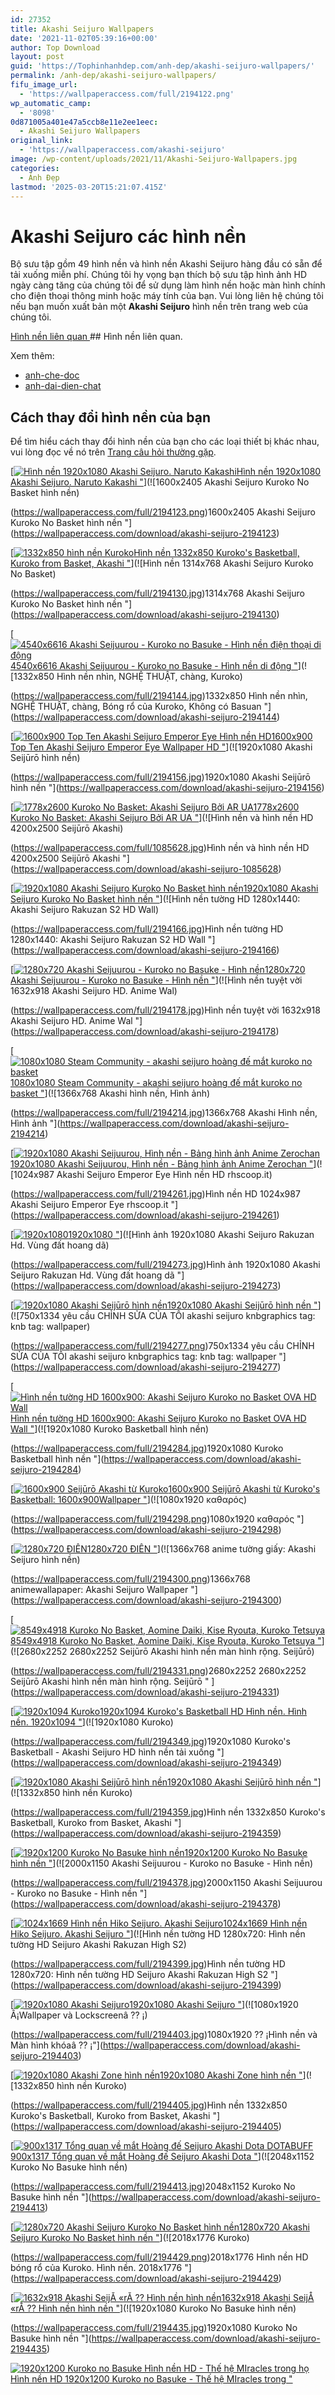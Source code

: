 ```yaml
---
id: 27352
title: Akashi Seijuro Wallpapers
date: '2021-11-02T05:39:16+00:00'
author: Top Download
layout: post
guid: 'https://Tophinhanhdep.com/anh-dep/akashi-seijuro-wallpapers/'
permalink: /anh-dep/akashi-seijuro-wallpapers/
fifu_image_url:
  - 'https://wallpaperaccess.com/full/2194122.png'
wp_automatic_camp:
  - '8098'
0d871005a401e47a5ccb8e11e2ee1eec:
  - Akashi Seijuro Wallpapers
original_link:
  - 'https://wallpaperaccess.com/akashi-seijuro'
image: /wp-content/uploads/2021/11/Akashi-Seijuro-Wallpapers.jpg
categories:
  - Ảnh Đẹp
lastmod: '2025-03-20T15:21:07.415Z'
---
```

# Akashi Seijuro các hình nền

Bộ sưu tập gồm 49 hình nền và hình nền Akashi Seijuro hàng đầu có sẵn để tải xuống miễn phí. Chúng tôi hy vọng bạn thích bộ sưu tập hình ảnh HD ngày càng tăng của chúng tôi để sử dụng làm hình nền hoặc màn hình chính cho điện thoại thông minh hoặc máy tính của bạn. Vui lòng liên hệ chúng tôi nếu bạn muốn xuất bản một **Akashi Seijuro** hình nền trên trang web của chúng tôi.

[Hình nền liên quan ](#related) ## Hình nền liên quan.

   
 Xem thêm:

   
- [anh-che-doc](https://tophinhanhdep.com/anh-che/anh-che-doc/)
- [anh-dai-dien-chat](https://tophinhanhdep.com/anh-avatar/anh-dai-dien-chat/)

## Cách thay đổi hình nền của bạn

Để tìm hiểu cách thay đổi hình nền của bạn cho các loại thiết bị khác nhau, vui lòng đọc về nó trên [Trang câu hỏi thường gặp](https://tophinhanhdep.com/faq/).

  
[[![Hình nền 1920x1080 Akashi Seijuro.  Naruto Kakashi](https://wallpaperaccess.com/full/2194122.png)Hình nền 1920x1080 Akashi Seijuro. Naruto Kakashi "](https://wallpaperaccess.com/download/akashi-seijuro-2194122)](![1600x2405 Akashi Seijuro Kuroko No Basket hình nền)

(https://wallpaperaccess.com/full/2194123.png)1600x2405 Akashi Seijuro Kuroko No Basket hình nền "](https://wallpaperaccess.com/download/akashi-seijuro-2194123)

[[![1332x850 hình nền Kuroko](https://wallpaperaccess.com/full/2194124.jpg)Hình nền 1332x850 Kuroko's Basketball, Kuroko from Basket, Akashi "](https://wallpaperaccess.com/download/akashi-seijuro-2194124)](![Hình nền 1314x768 Akashi Seijuro Kuroko No Basket)

(https://wallpaperaccess.com/full/2194130.jpg)1314x768 Akashi Seijuro Kuroko No Basket hình nền "](https://wallpaperaccess.com/download/akashi-seijuro-2194130)

[[![4540x6616 Akashi Seijuurou - Kuroko no Basuke - Hình nền điện thoại di động](https://wallpaperaccess.com/full/2194131.jpg)4540x6616 Akashi Seijuurou - Kuroko no Basuke - Hình nền di động "](https://wallpaperaccess.com/download/akashi-seijuro-2194131)](![1332x850 Hình nền nhìn, NGHỆ THUẬT, chàng, Kuroko)

(https://wallpaperaccess.com/full/2194144.jpg)1332x850 Hình nền nhìn, NGHỆ THUẬT, chàng, Bóng rổ của Kuroko, Không có Basuan "](https://wallpaperaccess.com/download/akashi-seijuro-2194144)

[[![1600x900 Top Ten Akashi Seijuro Emperor Eye Hình nền HD](https://wallpaperaccess.com/full/2194155.jpg)1600x900 Top Ten Akashi Seijuro Emperor Eye Wallpaper HD "](https://wallpaperaccess.com/download/akashi-seijuro-2194155)](![1920x1080 Akashi Seijūrō hình nền)

(https://wallpaperaccess.com/full/2194156.jpg)1920x1080 Akashi Seijūrō hình nền "](https://wallpaperaccess.com/download/akashi-seijuro-2194156)

[[![1778x2600 Kuroko No Basket: Akashi Seijuro Bởi AR UA](https://wallpaperaccess.com/full/2194158.jpg)1778x2600 Kuroko No Basket: Akashi Seijuro Bởi AR UA "](https://wallpaperaccess.com/download/akashi-seijuro-2194158)](![Hình nền và hình nền HD 4200x2500 Seijūrō Akashi)

(https://wallpaperaccess.com/full/1085628.jpg)Hình nền và hình nền HD 4200x2500 Seijūrō Akashi "](https://wallpaperaccess.com/download/akashi-seijuro-1085628)

[[![1920x1080 Akashi Seijuro Kuroko No Basket hình nền](https://wallpaperaccess.com/full/2194164.jpg)1920x1080 Akashi Seijuro Kuroko No Basket hình nền "](https://wallpaperaccess.com/download/akashi-seijuro-2194164)](![Hình nền tường HD 1280x1440: Akashi Seijuro Rakuzan S2 HD Wall)

(https://wallpaperaccess.com/full/2194166.jpg)Hình nền tường HD 1280x1440: Akashi Seijuro Rakuzan S2 HD Wall "](https://wallpaperaccess.com/download/akashi-seijuro-2194166)

[[![1280x720 Akashi Seijuurou - Kuroko no Basuke - Hình nền](https://wallpaperaccess.com/full/2194167.jpg)1280x720 Akashi Seijuurou - Kuroko no Basuke - Hình nền "](https://wallpaperaccess.com/download/akashi-seijuro-2194167)](![Hình nền tuyệt vời 1632x918 Akashi Seijuro HD.  Anime Wal)

(https://wallpaperaccess.com/full/2194178.jpg)Hình nền tuyệt vời 1632x918 Akashi Seijuro HD. Anime Wal "](https://wallpaperaccess.com/download/akashi-seijuro-2194178)

[[![1080x1080 Steam Community - akashi seijuro hoàng đế mắt kuroko no basket](https://wallpaperaccess.com/full/2194208.jpg)1080x1080 Steam Community - akashi seijuro hoàng đế mắt kuroko no basket "](https://wallpaperaccess.com/download/akashi-seijuro-2194208)](![1366x768 Akashi hình nền, Hình ảnh)

(https://wallpaperaccess.com/full/2194214.jpg)1366x768 Akashi Hình nền, Hình ảnh "](https://wallpaperaccess.com/download/akashi-seijuro-2194214)

[[![1920x1080 Akashi Seijuurou, Hình nền - Bảng hình ảnh Anime Zerochan](https://wallpaperaccess.com/full/2194240.jpg)1920x1080 Akashi Seijuurou, Hình nền - Bảng hình ảnh Anime Zerochan "](https://wallpaperaccess.com/download/akashi-seijuro-2194240)](![1024x987 Akashi Seijuro Emperor Eye Hình nền HD rhscoop.it)

(https://wallpaperaccess.com/full/2194261.jpg)Hình nền HD 1024x987 Akashi Seijuro Emperor Eye rhscoop.it "](https://wallpaperaccess.com/download/akashi-seijuro-2194261)

[[![1920x1080 ](https://wallpaperaccess.com/full/2194268.jpg)1920x1080 "](https://wallpaperaccess.com/download/akashi-seijuro-2194268)](![Hình ảnh 1920x1080 Akashi Seijuro Rakuzan Hd.  Vùng đất hoang dã)

(https://wallpaperaccess.com/full/2194273.jpg)Hình ảnh 1920x1080 Akashi Seijuro Rakuzan Hd. Vùng đất hoang dã "](https://wallpaperaccess.com/download/akashi-seijuro-2194273)

[[![1920x1080 Akashi Seijūrō hình nền](https://wallpaperaccess.com/full/2194276.jpg)1920x1080 Akashi Seijūrō hình nền "](https://wallpaperaccess.com/download/akashi-seijuro-2194276)](![750x1334 yêu cầu CHỈNH SỬA CỦA TÔI akashi seijuro knbgraphics tag: knb tag: wallpaper)

(https://wallpaperaccess.com/full/2194277.png)750x1334 yêu cầu CHỈNH SỬA CỦA TÔI akashi seijuro knbgraphics tag: knb tag: wallpaper "](https://wallpaperaccess.com/download/akashi-seijuro-2194277)

[[![Hình nền tường HD 1600x900: Akashi Seijuro Kuroko no Basket OVA HD Wall](https://wallpaperaccess.com/full/2194281.jpg)Hình nền tường HD 1600x900: Akashi Seijuro Kuroko no Basket OVA HD Wall "](https://wallpaperaccess.com/download/akashi-seijuro-2194281)](![1920x1080 Kuroko Basketball hình nền)

(https://wallpaperaccess.com/full/2194284.jpg)1920x1080 Kuroko Basketball hình nền "](https://wallpaperaccess.com/download/akashi-seijuro-2194284)

[[![1600x900 Seijūrō Akashi từ Kuroko](https://wallpaperaccess.com/full/2194297.jpg)1600x900 Seijūrō Akashi từ Kuroko's Basketball: 1600x900Wallpaper "](https://wallpaperaccess.com/download/akashi-seijuro-2194297)](![1080x1920 καθαρός)

(https://wallpaperaccess.com/full/2194298.png)1080x1920 καθαρός "](https://wallpaperaccess.com/download/akashi-seijuro-2194298)

[[![1280x720 ĐIÊN](https://wallpaperaccess.com/full/2194299.jpg)1280x720 ĐIÊN "](https://wallpaperaccess.com/download/akashi-seijuro-2194299)](![1366x768 anime tường giấy: Akashi Seijuro hình nền)

(https://wallpaperaccess.com/full/2194300.png)1366x768 animewallapaper: Akashi Seijuro Wallpaper "](https://wallpaperaccess.com/download/akashi-seijuro-2194300)

[[![8549x4918 Kuroko No Basket, Aomine Daiki, Kise Ryouta, Kuroko Tetsuya](https://wallpaperaccess.com/full/2194304.jpg)8549x4918 Kuroko No Basket, Aomine Daiki, Kise Ryouta, Kuroko Tetsuya "](https://wallpaperaccess.com/download/akashi-seijuro-2194304)](![2680x2252 2680x2252 Seijūrō Akashi hình nền màn hình rộng.  Seijūrō)

(https://wallpaperaccess.com/full/2194331.png)2680x2252 2680x2252 Seijūrō Akashi hình nền màn hình rộng. Seijūrō " ](https://wallpaperaccess.com/download/akashi-seijuro-2194331)

[[![1920x1094 Kuroko](https://wallpaperaccess.com/full/2194347.png)1920x1094 Kuroko's Basketball HD Hình nền. Hình nền. 1920x1094 "](https://wallpaperaccess.com/download/akashi-seijuro-2194347)](![1920x1080 Kuroko)

(https://wallpaperaccess.com/full/2194349.jpg)1920x1080 Kuroko's Basketball - Akashi Seijuro HD hình nền tải xuống "](https://wallpaperaccess.com/download/akashi-seijuro-2194349)

[[![1920x1080 Akashi Seijūrō hình nền](https://wallpaperaccess.com/full/2194357.jpg)1920x1080 Akashi Seijūrō hình nền "](https://wallpaperaccess.com/download/akashi-seijuro-2194357)](![1332x850 hình nền Kuroko)

(https://wallpaperaccess.com/full/2194359.jpg)Hình nền 1332x850 Kuroko's Basketball, Kuroko from Basket, Akashi "](https://wallpaperaccess.com/download/akashi-seijuro-2194359)

[[![1920x1200 Kuroko No Basuke hình nền](https://wallpaperaccess.com/full/1977646.jpg)1920x1200 Kuroko No Basuke hình nền "](https://wallpaperaccess.com/download/akashi-seijuro-1977646)](![2000x1150 Akashi Seijuurou - Kuroko no Basuke - Hình nền)

(https://wallpaperaccess.com/full/2194378.jpg)2000x1150 Akashi Seijuurou - Kuroko no Basuke - Hình nền "](https://wallpaperaccess.com/download/akashi-seijuro-2194378)

[[![1024x1669 Hình nền Hiko Seijuro.  Akashi Seijuro](https://wallpaperaccess.com/full/2194395.png)1024x1669 Hình nền Hiko Seijuro. Akashi Seijuro "](https://wallpaperaccess.com/download/akashi-seijuro-2194395)](![Hình nền tường HD 1280x720: Hình nền tường HD Seijuro Akashi Rakuzan High S2)

(https://wallpaperaccess.com/full/2194399.jpg)Hình nền tường HD 1280x720: Hình nền tường HD Seijuro Akashi Rakuzan High S2 "](https://wallpaperaccess.com/download/akashi-seijuro-2194399)

[[![1920x1080 Akashi Seijuro](https://wallpaperaccess.com/full/2194402.jpg)1920x1080 Akashi Seijuro "](https://wallpaperaccess.com/download/akashi-seijuro-2194402)](![1080x1920 Â¡Wallpaper và Lockscreenâ ?? ¡)

(https://wallpaperaccess.com/full/2194403.jpg)1080x1920 ?? ¡Hình nền và Màn hình khóaâ ?? ¡"](https://wallpaperaccess.com/download/akashi-seijuro-2194403)

[[![1920x1080 Akashi Zone hình nền](https://wallpaperaccess.com/full/2194404.jpg)1920x1080 Akashi Zone hình nền "](https://wallpaperaccess.com/download/akashi-seijuro-2194404)](![1332x850 hình nền Kuroko)

(https://wallpaperaccess.com/full/2194405.jpg)Hình nền 1332x850 Kuroko's Basketball, Kuroko from Basket, Akashi "](https://wallpaperaccess.com/download/akashi-seijuro-2194405)

[[![900x1317 Tổng quan về mắt Hoàng đế Seijuro Akashi Dota DOTABUFF](https://wallpaperaccess.com/full/2194411.jpg)900x1317 Tổng quan về mắt Hoàng đế Seijuro Akashi Dota "](https://wallpaperaccess.com/download/akashi-seijuro-2194411)](![2048x1152 Kuroko No Basuke hình nền)

(https://wallpaperaccess.com/full/2194413.jpg)2048x1152 Kuroko No Basuke hình nền "](https://wallpaperaccess.com/download/akashi-seijuro-2194413)

[[![1280x720 Akashi Seijuro Kuroko No Basket hình nền](https://wallpaperaccess.com/full/2194428.png)1280x720 Akashi Seijuro Kuroko No Basket hình nền "](https://wallpaperaccess.com/download/akashi-seijuro-2194428)](![2018x1776 Kuroko)

(https://wallpaperaccess.com/full/2194429.png)2018x1776 Hình nền HD bóng rổ của Kuroko. Hình nền. 2018x1776 "](https://wallpaperaccess.com/download/akashi-seijuro-2194429)

[[![1632x918 Akashi SeijÅ «rÅ ??  Hình nền hình nền](https://wallpaperaccess.com/full/2194432.jpg)1632x918 Akashi SeijÅ «rÅ ?? Hình nền hình nền "](https://wallpaperaccess.com/download/akashi-seijuro-2194432)](![1920x1080 Kuroko No Basuke hình nền)

(https://wallpaperaccess.com/full/2194435.jpg)1920x1080 Kuroko No Basuke hình nền "](https://wallpaperaccess.com/download/akashi-seijuro-2194435)

[![1920x1200 Kuroko no Basuke Hình nền HD - Thế hệ MIracles trong họ](https://wallpaperaccess.com/full/2194448.jpg)Hình nền HD 1920x1200 Kuroko no Basuke - Thế hệ MIracles trong "](https://wallpaperaccess.com/download/akashi-seijuro-2194448)
